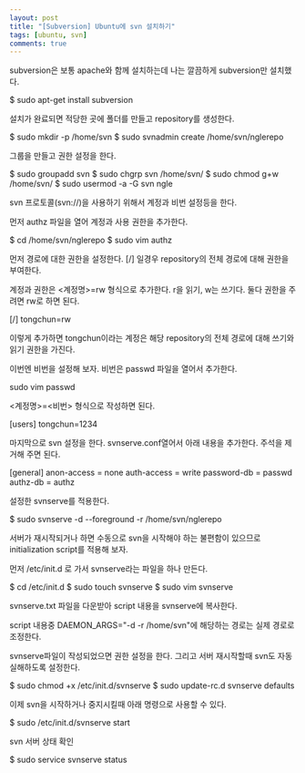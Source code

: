 ```yaml
---
layout: post
title: "[Subversion] Ubuntu에 svn 설치하기"
tags: [ubuntu, svn]
comments: true
---
```


subversion은 보통 apache와 함께 설치하는데 나는 깔끔하게 subversion만 설치했다.

$ sudo apt-get install subversion


설치가 완료되면 적당한 곳에 폴더를 만들고 repository를 생성한다.

$ sudo mkdir -p /home/svn
$ sudo svnadmin create /home/svn/nglerepo


그룹을 만들고 권한 설정을 한다.

$ sudo groupadd svn
$ sudo chgrp svn /home/svn/
$ sudo chmod g+w /home/svn/
$ sudo usermod -a -G svn ngle


svn 프로토콜(svn://)을 사용하기 위해서 계정과 비번 설정등을 한다.

먼저 authz 파일을 열어 계정과 사용 권한을 추가한다.

$ cd /home/svn/nglerepo
$ sudo vim authz


먼저 경로에 대한 권한을 설정한다. [/] 일경우 repository의 전체 경로에 대해 권한을 부여한다.

계정과 권한은 <계정명>=rw 형식으로 추가한다. r을 읽기, w는 쓰기다. 둘다 권한을 주려면 rw로 하면 된다.

[/]
tongchun=rw


이렇게 추가하면 tongchun이라는 계정은 해당 repository의 전체 경로에 대해 쓰기와 읽기 권한을 가진다.

이번엔 비번을 설정해 보자. 비번은 passwd 파일을 열어서 추가한다.

sudo vim passwd


<계정명>=<비번> 형식으로 작성하면 된다.

[users]
tongchun=1234


마지막으로 svn 설정을 한다. svnserve.conf열어서 아래 내용을 추가한다. 주석을 제거해 주면 된다.

[general]
anon-access = none
auth-access = write
password-db = passwd
authz-db = authz


설정한 svnserve를 적용한다.

$ sudo svnserve -d --foreground -r /home/svn/nglerepo


서버가 재시작되거나 하면 수동으로 svn을 시작해야 하는 불편함이 있으므로 initialization script를 적용해 보자.

먼저 /etc/init.d 로 가서 svnserve라는 파일을 하나 만든다.

$ cd /etc/init.d
$ sudo touch svnserve
$ sudo vim svnserve


 svnserve.txt 파일을 다운받아 script 내용을 svnserve에 복사한다.

script 내용중 DAEMON_ARGS="-d -r /home/svn"에 해당하는 경로는 실제 경로로 조정한다.

svnserve파일이 작성되었으면 권한 설정을 한다. 그리고 서버 재시작할때 svn도 자동 실해하도록 설정한다.

$ sudo chmod +x /etc/init.d/svnserve
$ sudo update-rc.d svnserve defaults


이제 svn을 시작하거나 중지시킬때 아래 명령으로 사용할 수 있다.

$ sudo /etc/init.d/svnserve start


svn 서버 상태 확인

$ sudo service svnserve status
